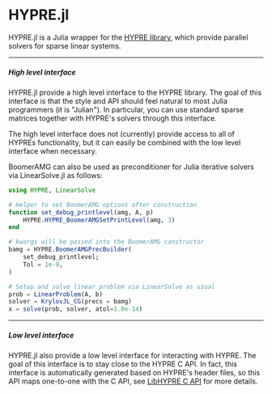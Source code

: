 # HYPRE.jl

HYPRE.jl is a Julia wrapper for the [HYPRE library](https://github.com/hypre-space/hypre),
which provide parallel solvers for sparse linear systems.

----

##### High level interface

HYPRE.jl provide a high level interface to the HYPRE library. The goal of this interface is
that the style and API should feel natural to most Julia programmers (it is "Julian"). In
particular, you can use standard sparse matrices together with HYPRE's solvers through this
interface.

The high level interface does not (currently) provide access to all of HYPREs functionality,
but it can easily be combined with the low level interface when necessary.

BoomerAMG can also be used as preconditioner for Julia iterative solvers via LinearSolve.jl as follows:

```julia
using HYPRE, LinearSolve

# Helper to set BoomerAMG options after construction
function set_debug_printlevel(amg, A, p)
    HYPRE.HYPRE_BoomerAMGSetPrintLevel(amg, 3)
end

# kwargs will be passed into the BoomerAMG constructor
bamg = HYPRE.BoomerAMGPrecBuilder(
    set_debug_printlevel;
    Tol = 1e-9,
)

# Setup and solve linear problem via LinearSolve as usual
prob = LinearProblem(A, b)
solver = KrylovJL_CG(precs = bamg)
x = solve(prob, solver, atol=1.0e-14)
```

----

##### Low level interface

HYPRE.jl also provide a low level interface for interacting with HYPRE. The goal of this
interface is to stay close to the HYPRE C API. In fact, this interface is automatically
generated based on HYPRE's header files, so this API maps one-to-one with the C API, see
[LibHYPRE C API](@ref) for more details.
